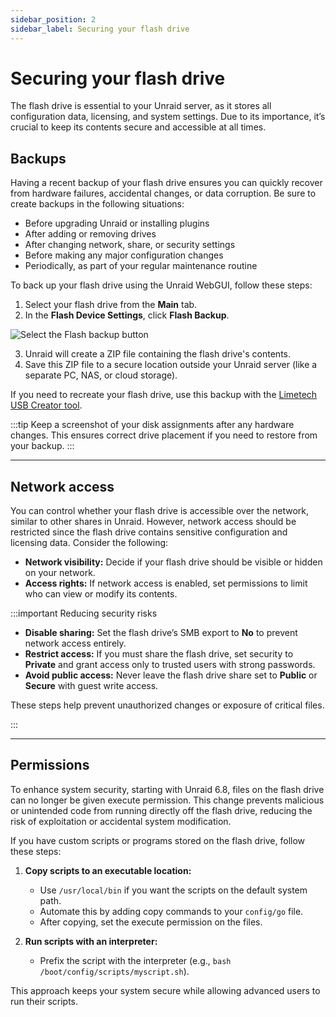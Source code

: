 ```yaml
---
sidebar_position: 2
sidebar_label: Securing your flash drive
---
```


# Securing your flash drive

The flash drive is essential to your Unraid server, as it stores all configuration data, licensing, and system settings. Due to its importance, it’s crucial to keep its contents secure and accessible at all times.

## Backups

Having a recent backup of your flash drive ensures you can quickly recover from hardware failures, accidental changes, or data corruption. Be sure to create backups in the following situations:

- Before upgrading Unraid or installing plugins
- After adding or removing drives
- After changing network, share, or security settings
- Before making any major configuration changes
- Periodically, as part of your regular maintenance routine

To back up your flash drive using the Unraid WebGUI, follow these steps:

1. Select your flash drive from the **Main** tab.
2. In the **Flash Device Settings**, click **Flash Backup**.

<div style={{ margin: 'auto', maxWidth: '600px', display: 'flex', flexDirection: 'column', alignItems: 'center' }}>

![Select the Flash backup button](/img/flashbackup.png)

</div>

3. Unraid will create a ZIP file containing the flash drive's contents.
4. Save this ZIP file to a secure location outside your Unraid server (like a separate PC, NAS, or cloud storage).

If you need to recreate your flash drive, use this backup with the [Limetech USB Creator tool](https://unraid.net/download).

:::tip
Keep a screenshot of your disk assignments after any hardware changes. This ensures correct drive placement if you need to restore from your backup.
:::

---

## Network access

You can control whether your flash drive is accessible over the network, similar to other shares in Unraid. However, network access should be restricted since the flash drive contains sensitive configuration and licensing data. Consider the following:

- **Network visibility:** Decide if your flash drive should be visible or hidden on your network.
- **Access rights:** If network access is enabled, set permissions to limit who can view or modify its contents.

:::important Reducing security risks

- **Disable sharing:** Set the flash drive’s SMB export to **No** to prevent network access entirely.
- **Restrict access:** If you must share the flash drive, set security to **Private** and grant access only to trusted users with strong passwords.
- **Avoid public access:** Never leave the flash drive share set to **Public** or **Secure** with guest write access.

These steps help prevent unauthorized changes or exposure of critical files.

:::

---

## Permissions

To enhance system security, starting with Unraid 6.8, files on the flash drive can no longer be given execute permission. This change prevents malicious or unintended code from running directly off the flash drive, reducing the risk of exploitation or accidental system modification.

If you have custom scripts or programs stored on the flash drive, follow these steps:

1. **Copy scripts to an executable location:**  
   - Use `/usr/local/bin` if you want the scripts on the default system path.
   - Automate this by adding copy commands to your `config/go` file.
   - After copying, set the execute permission on the files.

2. **Run scripts with an interpreter:**  
   - Prefix the script with the interpreter (e.g., `bash /boot/config/scripts/myscript.sh`).

This approach keeps your system secure while allowing advanced users to run their scripts.
